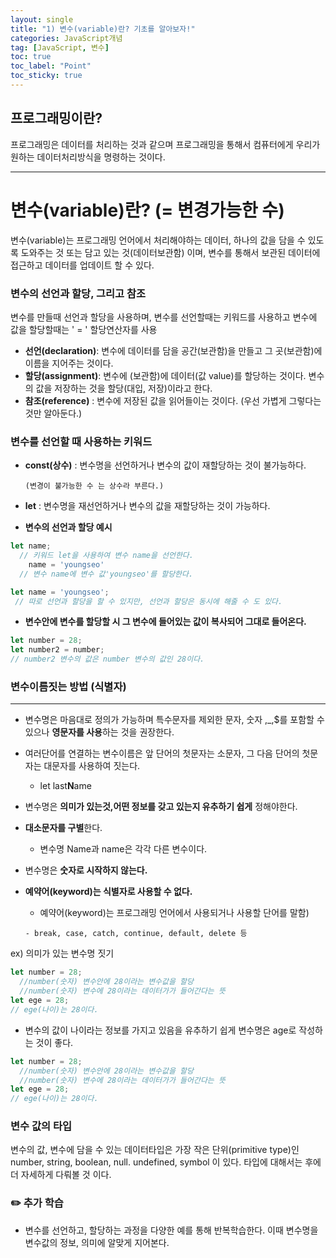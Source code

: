 ```yaml
---
layout: single
title: "1) 변수(variable)란? 기초를 알아보자!"
categories: JavaScript개념
tag: [JavaScript, 변수]
toc: true 
toc_label: "Point"
toc_sticky: true
---
```


## 프로그래밍이란?

프로그래밍은 데이터를 처리하는 것과 같으며 프로그래밍을 통해서 컴퓨터에게 우리가 원하는 데이터처리방식을 명령하는 것이다.

---

# 변수(variable)란?  (= 변경가능한 수)

변수(variable)는 프로그래밍 언어에서 처리해야하는 데이터, 하나의 값을 담을 수  있도록  도와주는 것 또는 담고 있는 것(데이터보관함) 이며, 변수를 통해서 보관된 데이터에 접근하고 데이터를 업데이트 할 수 있다.

### 변수의 선언과 할당, 그리고 참조 

변수를 만들때 선언과 할당을 사용하며, 변수를 선언할때는 키워드를 사용하고 변수에 값을 할당할때는 ' = ' 할당연산자를 사용

- **선언(declaration)**: 변수에 데이터를 담을 공간(보관함)을 만들고 그 곳(보관함)에 이름을 지어주는 것이다.
- **할당(assignment)**: 변수에 (보관함)에 데이터(값 value)를 할당하는 것이다. 변수의 값을  저장하는 것을  할당(대입, 저장)이라고 한다.
- **참조(reference)** : 변수에 저장된 값을 읽어들이는 것이다. (우선 가볍게 그렇다는 것만 알아둔다.)

### 변수를 선언할 때 사용하는 키워드

- **const(상수)** : 변수명을 선언하거나 변수의 값이 재할당하는 것이 불가능하다.

      (변경이 불가능한 수 는 상수라 부른다.) 

- **let** : 변수명을 재선언하거나 변수의 값을 재할당하는 것이 가능하다.

- **변수의 선언과 할당 예시**

```jsx
let name;  
  // 키워드 let을 사용하여 변수 name을 선언한다.
    name = 'youngseo'
  // 변수 name에 변수 값'youngseo'를 할당한다.

let name = 'youngseo';
 // 따로 선언과 할당을 할 수 있지만, 선언과 할당은 동시에 해줄 수 도 있다.
```

- **변수안에 변수를 할당할 시 그 변수에 들어있는 값이 복사되어 그대로 들어온다.**

```jsx
let number = 28;  
let number2 = number; 
// number2 변수의 값은 number 변수의 값인 28이다.
```

### 변수이름짓는 방법 (식별자)

---

- 변수명은 마음대로 정의가 가능하며 특수문자를 제외한 문자, 숫자 ,_,$를 포함할 수 있으나 **영문자를 사용**하는 것을 권장한다.
- 여러단어를 연결하는 변수이름은 앞 단어의 첫문자는 소문자, 그 다음 단어의 첫문자는 대문자를 사용하여 짓는다.

    - let last**N**ame

- 변수명은 **의미가 있는것,어떤 정보를 갖고 있는지 유추하기 쉽게** 정해야한다.
- **대소문자를 구별**한다.

     -  변수명 Name과 name은 각각 다른 변수이다.

- 변수명은 **숫자로 시작하지 않는다.**
- **예약어(keyword)는 식별자로 사용할 수 없다.**

     * 예약어(keyword)는 프로그래밍 언어에서 사용되거나 사용할 단어를 말함)

      - break, case, catch, continue, default, delete 등

ex) 의미가 있는 변수명 짓기

```jsx
let number = 28;  
  //number(숫자) 변수안에 28이라는 변수값을 할당 
  //number(숫자) 변수에 28이라는 데이터가가 들어간다는 뜻
let ege = 28; 
// ege(나이)는 28이다. 
```

- 변수의 값이 나이라는 정보를 가지고 있음을 유추하기 쉽게 변수명은 age로 작성하는 것이 좋다.

```jsx
let number = 28;  
  //number(숫자) 변수안에 28이라는 변수값을 할당 
  //number(숫자) 변수에 28이라는 데이터가가 들어간다는 뜻
let ege = 28; 
// ege(나이)는 28이다. 
```

### 변수 값의 타입

변수의 값, 변수에 담을 수 있는 데이터타입은 가장 작은 단위(primitive type)인  number, string, boolean, null. undefined, symbol 이 있다. 타입에 대해서는 후에 더 자세하게 다뤄볼 것 이다.

### ✏️ 추가 학습

- 변수를 선언하고, 할당하는 과정을 다양한 예를 통해 반복학습한다. 
이때 변수명을 변수값의 정보, 의미에 알맞게 지어본다.
